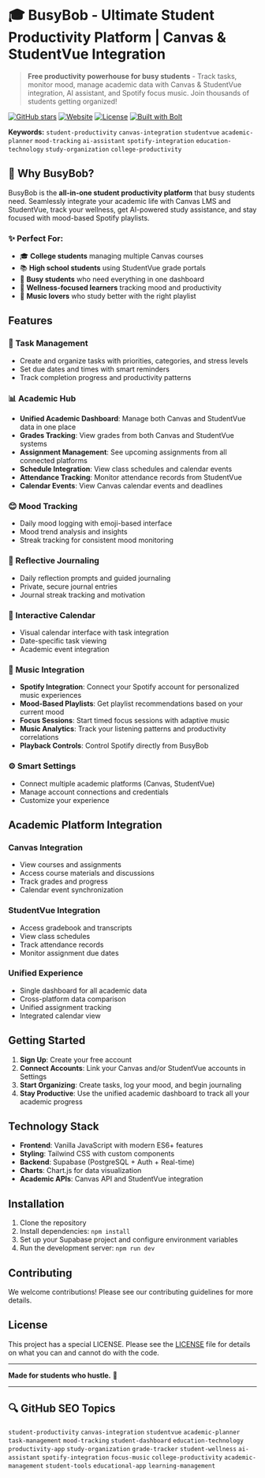 # 🎓 BusyBob - Ultimate Student Productivity Platform | Canvas & StudentVue Integration

> **Free productivity powerhouse for busy students** - Track tasks, monitor mood, manage academic data with Canvas & StudentVue integration, AI assistant, and Spotify focus music. Join thousands of students getting organized!

[![GitHub stars](https://img.shields.io/github/stars/JaytirthJOSHI/BusyBob?style=social)](https://github.com/JaytirthJOSHI/BusyBob/stargazers)
[![Website](https://img.shields.io/website?url=https%3A//busybob.site&label=busybob.site)](https://busybob.site)
[![License](https://img.shields.io/badge/license-Custom-blue.svg)](LICENSE)
[![Built with Bolt](https://bolt.new/badge)](https://bolt.new)

**Keywords:** `student-productivity` `canvas-integration` `studentvue` `academic-planner` `mood-tracking` `ai-assistant` `spotify-integration` `education-technology` `study-organization` `college-productivity`

## 🚀 Why BusyBob?

BusyBob is the **all-in-one student productivity platform** that busy students need. Seamlessly integrate your academic life with Canvas LMS and StudentVue, track your wellness, get AI-powered study assistance, and stay focused with mood-based Spotify playlists.

### ✨ Perfect For:
- 🎓 **College students** managing multiple Canvas courses
- 📚 **High school students** using StudentVue grade portals
- 📱 **Busy students** who need everything in one dashboard
- 🧠 **Wellness-focused learners** tracking mood and productivity
- 🎵 **Music lovers** who study better with the right playlist

## Features

### 🎯 Task Management
- Create and organize tasks with priorities, categories, and stress levels
- Set due dates and times with smart reminders
- Track completion progress and productivity patterns

### 📊 Academic Hub
- **Unified Academic Dashboard**: Manage both Canvas and StudentVue data in one place
- **Grades Tracking**: View grades from both Canvas and StudentVue systems
- **Assignment Management**: See upcoming assignments from all connected platforms
- **Schedule Integration**: View class schedules and calendar events
- **Attendance Tracking**: Monitor attendance records from StudentVue
- **Calendar Events**: View Canvas calendar events and deadlines

### 😊 Mood Tracking
- Daily mood logging with emoji-based interface
- Mood trend analysis and insights
- Streak tracking for consistent mood monitoring

### 📝 Reflective Journaling
- Daily reflection prompts and guided journaling
- Private, secure journal entries
- Journal streak tracking and motivation

### 📅 Interactive Calendar
- Visual calendar interface with task integration
- Date-specific task viewing
- Academic event integration

### 🎵 Music Integration
- **Spotify Integration**: Connect your Spotify account for personalized music experiences
- **Mood-Based Playlists**: Get playlist recommendations based on your current mood
- **Focus Sessions**: Start timed focus sessions with adaptive music
- **Music Analytics**: Track your listening patterns and productivity correlations
- **Playback Controls**: Control Spotify directly from BusyBob

### ⚙️ Smart Settings
- Connect multiple academic platforms (Canvas, StudentVue)
- Manage account connections and credentials
- Customize your experience

## Academic Platform Integration

### Canvas Integration
- View courses and assignments
- Access course materials and discussions
- Track grades and progress
- Calendar event synchronization

### StudentVue Integration
- Access gradebook and transcripts
- View class schedules
- Track attendance records
- Monitor assignment due dates

### Unified Experience
- Single dashboard for all academic data
- Cross-platform data comparison
- Unified assignment tracking
- Integrated calendar view

## Getting Started

1. **Sign Up**: Create your free account
2. **Connect Accounts**: Link your Canvas and/or StudentVue accounts in Settings
3. **Start Organizing**: Create tasks, log your mood, and begin journaling
4. **Stay Productive**: Use the unified academic dashboard to track all your academic progress

## Technology Stack

- **Frontend**: Vanilla JavaScript with modern ES6+ features
- **Styling**: Tailwind CSS with custom components
- **Backend**: Supabase (PostgreSQL + Auth + Real-time)
- **Charts**: Chart.js for data visualization
- **Academic APIs**: Canvas API and StudentVue integration

## Installation

1. Clone the repository
2. Install dependencies: `npm install`
3. Set up your Supabase project and configure environment variables
4. Run the development server: `npm run dev`

## Contributing

We welcome contributions! Please see our contributing guidelines for more details.

## License

This project has a special LICENSE. Please see the [LICENSE](LICENSE) file for details on what you can and cannot do with the code.

---

**Made for students who hustle.** 🚀

---

## 🔍 GitHub SEO Topics
`student-productivity` `canvas-integration` `studentvue` `academic-planner` `task-management` `mood-tracking` `student-dashboard` `education-technology` `productivity-app` `study-organization` `grade-tracker` `student-wellness` `ai-assistant` `spotify-integration` `focus-music` `college-productivity` `academic-management` `student-tools` `educational-app` `learning-management`